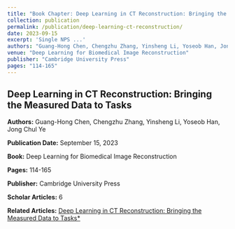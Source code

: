```yaml
---
title: "Book Chapter: Deep Learning in CT Reconstruction: Bringing the Measured Data to Tasks"
collection: publication
permalink: /publication/deep-learning-ct-reconstruction/
date: 2023-09-15
excerpt: 'Single NPS ...'
authors: "Guang-Hong Chen, Chengzhu Zhang, Yinsheng Li, Yoseob Han, Jong Chul Ye"
venue: "Deep Learning for Biomedical Image Reconstruction"
publisher: "Cambridge University Press"
pages: "114-165"
---
```


## Deep Learning in CT Reconstruction: Bringing the Measured Data to Tasks

**Authors:** Guang-Hong Chen, Chengzhu Zhang, Yinsheng Li, Yoseob Han, Jong Chul Ye

**Publication Date:** September 15, 2023

**Book:** Deep Learning for Biomedical Image Reconstruction

**Pages:** 114-165

**Publisher:** Cambridge University Press

**Scholar Articles:** 6

**Related Articles:** [Deep Learning in CT Reconstruction: Bringing the Measured Data to Tasks*](#)
